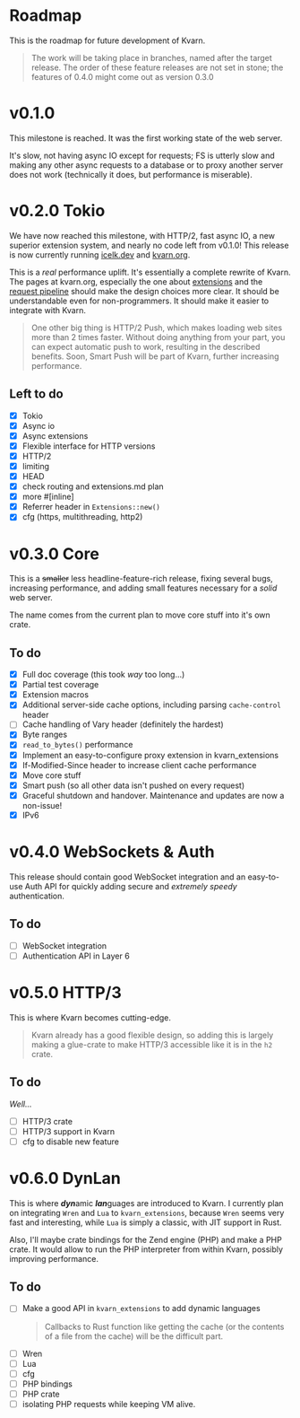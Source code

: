 # Roadmap

This is the roadmap for future development of Kvarn.

> The work will be taking place in branches, named after the target release. The order of these feature releases are not set in stone;
> the features of 0.4.0 might come out as version 0.3.0

# v0.1.0

This milestone is reached. It was the first working state of the web server.

It's slow, not having async IO except for requests; FS is utterly slow and
making any other async requests to a database or to proxy another server does not work
(technically it does, but performance is miserable).

# v0.2.0 Tokio

We have now reached this milestone, with HTTP/2, fast async IO, a new superior extension system, and nearly no code left from v0.1.0!
This release is now currently running [icelk.dev](https://icelk.dev) and [kvarn.org](https://kvarn.org).

This is a *real* performance uplift. It's essentially a complete rewrite of Kvarn.
The pages at kvarn.org, especially the one about [extensions](https://kvarn.org/extensions/) and
the [request pipeline](https://kvarn.org/pipeline.) should make the design choices more clear.
It should be understandable even for non-programmers. It should make it easier to integrate with Kvarn.

> One other big thing is HTTP/2 Push, which makes loading web sites more than 2 times faster.
> Without doing anything from your part, you can expect automatic push to work, resulting in the
> described benefits. Soon, Smart Push will be part of Kvarn, further increasing performance.

## Left to do

- [x] Tokio
- [x] Async io
- [x] Async extensions
- [x] Flexible interface for HTTP versions
- [x] HTTP/2
- [x] limiting
- [x] HEAD
- [x] check routing and extensions.md plan
- [x] more #[inline]
- [x] Referrer header in `Extensions::new()`
- [x] cfg (https, multithreading, http2)

# v0.3.0 Core

This is a ~~smaller~~ less headline-feature-rich release, fixing several bugs, increasing performance, and adding small features necessary for a *solid* web server.

The name comes from the current plan to move core stuff into it's own crate.

## To do

- [x] Full doc coverage (this took *way* too long...)
- [x] Partial test coverage
- [x] Extension macros
- [x] Additional server-side cache options, including parsing `cache-control` header
- [ ] Cache handling of Vary header (definitely the hardest)
- [x] Byte ranges
- [x] `read_to_bytes()` performance
- [x] Implement an easy-to-configure proxy extension in kvarn_extensions
- [x] If-Modified-Since header to increase client cache performance
- [x] Move core stuff
- [x] Smart push (so all other data isn't pushed on every request)
- [x] Graceful shutdown and handover. Maintenance and updates are now a non-issue!
- [x] IPv6

# v0.4.0 WebSockets & Auth

This release should contain good WebSocket integration and an easy-to-use Auth API
for quickly adding secure and *extremely speedy* authentication.

## To do

- [ ] WebSocket integration
- [ ] Authentication API in Layer 6

# v0.5.0 HTTP/3

This is where Kvarn becomes cutting-edge.

> Kvarn already has a good flexible design, so adding this is largely making
> a glue-crate to make HTTP/3 accessible like it is in the `h2` crate.

## To do

*Well...*

- [ ] HTTP/3 crate
- [ ] HTTP/3 support in Kvarn
- [ ] cfg to disable new feature

# v0.6.0 DynLan

This is where ***dyn***amic ***lan***guages are introduced to Kvarn. I currently plan on integrating `Wren` and `Lua` to `kvarn_extensions`,
because `Wren` seems very fast and interesting, while `Lua` is simply a classic, with JIT support in Rust.

Also, I'll maybe crate bindings for the Zend engine (PHP) and make a PHP crate. It would allow to run the PHP interpreter
from within Kvarn, possibly improving performance.

## To do

- [ ] Make a good API in `kvarn_extensions` to add dynamic languages
    > Callbacks to Rust function like getting the cache
    > (or the contents of a file from the cache) will be the difficult part.
- [ ] Wren
- [ ] Lua
- [ ] cfg
- [ ] PHP bindings
- [ ] PHP crate
- [ ] isolating PHP requests while keeping VM alive.
